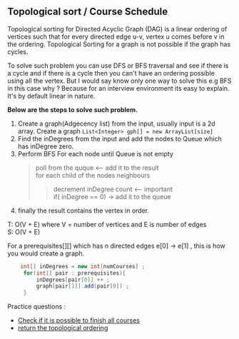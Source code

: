 ## Topological sort / Course Schedule

Topological sorting for Directed Acyclic Graph (DAG) is a linear ordering of vertices such that for 
every directed edge u-v, vertex u comes before v in the ordering. 
Topological Sorting for a graph is not possible if the graph has cycles.

To solve such problem you can use DFS or BFS traversal and see if there is a cycle and
if there is a cycle then you can't have an ordering possible using all the vertex.
But I would say know only one way to solve this e.g BFS in this case why ? 
Because for an interview environment its easy to explain. It's by default linear in nature.

**Below are the steps to solve such problem.**

1. Create a graph(Adgecency list) from the input, usually input is a 2d array. Create a graph `List<Integer> gph[] = new ArrayList[size]`
2. Find the inDegrees from the input and add the nodes to Queue which has inDegree zero.
3. Perform BFS For each node until Queue is not empty 
      > poll from the quque <-- add it to the result  
      > for each child of the nodes neighbours  
      >> decrement inDegree count <-- important  
      >> if( inDegree == 0) -> add it to the queue
4. finally the result contains the vertex in order.

T: O(V + E) where V = number of vertices and E is number of edges  
S: O(V + E)

For a prerequisites[][] which has n directed edges e[0] -> e[1] , this is how you would create a graph.

```java
    int[] inDegrees = new int[numCourses] ;
     for(int[] pair : prerequisites){
         inDegrees[pair[0]] ++ ;
         graph[pair[1]].add(pair[0]) ;
     }
```
Practice questions :
* [Check if it is possible to finish all courses](https://leetcode.com/problems/course-schedule)
* [return the topological ordering](https://leetcode.com/problems/course-schedule-ii)



